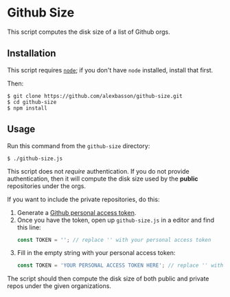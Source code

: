 # Github Size

This script computes the disk size of a list of Github orgs.

## Installation

This script requires [`node`](https://nodejs.org/en/); if you don't have `node` installed, install that first.

Then:
```shell script
$ git clone https://github.com/alexbasson/github-size.git
$ cd github-size
$ npm install
```

## Usage

Run this command from the `github-size` directory:

```shell script
$ ./github-size.js
```

This script does not *require* authentication. If you do not provide authentication, then it will compute the disk size used by the **public** repositories under the orgs.

If you want to include the private repositories, do this:

1. Generate a [Github personal access token](https://help.github.com/en/github/authenticating-to-github/creating-a-personal-access-token-for-the-command-line).
1. Once you have the token, open up `github-size.js` in a editor and find this line:
    ```javascript
    const TOKEN = ''; // replace '' with your personal access token
    ```
1. Fill in the empty string with your personal access token:
    ```javascript
    const TOKEN = 'YOUR PERSONAL ACCESS TOKEN HERE'; // replace '' with your personal access token
    ```

The script should then compute the disk size of both public and private repos under the given organizations.
